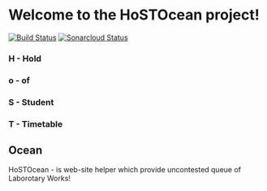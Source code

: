 # Welcome to the HoSTOcean project!
[![Build Status](https://travis-ci.com/ArtemTereshkovich/HostOcean.svg?branch=develop)](https://travis-ci.com/ArtemTereshkovich/HostOcean)
[![Sonarcloud Status](https://sonarcloud.io/api/project_badges/measure?project=ArtemTereshkovich_HostOcean&metric=alert_status)](https://sonarcloud.io/dashboard?id=ArtemTereshkovich_HostOcean)
### H - Hold
### o - of
### S - Student
### T - Timetable
## Ocean

HoSTOcean - is web-site helper which provide uncontested queue of Laborotary Works!
